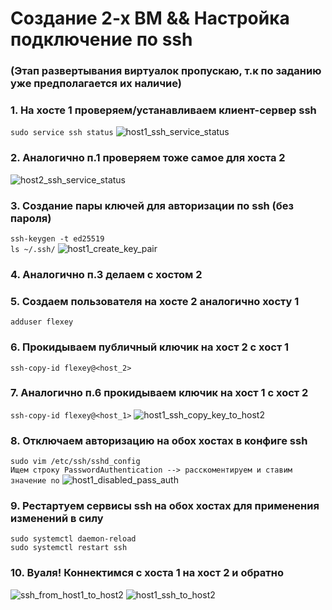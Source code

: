 # Создание 2-х ВМ && Настройка подключение по ssh

### (Этап развертывания виртуалок пропускаю, т.к по заданию уже предполагается их наличие)
### 1. На хосте 1 проверяем/устанавливаем клиент-сервер ssh
`sudo service ssh status`
![host1_ssh_service_status](https://github.com/user-attachments/assets/6eb0eefd-19ee-42d9-a36c-88fee5d09166)
### 2. Аналогично п.1 проверяем тоже самое для хоста 2
![host2_ssh_service_status](https://github.com/user-attachments/assets/8692b3b1-cf28-40d6-b281-435a023278d1)
### 3. Создание пары ключей для авторизации по ssh (без пароля)
`ssh-keygen -t ed25519`<br>
`ls ~/.ssh/`
![host1_create_key_pair](https://github.com/user-attachments/assets/ac830dd8-7208-4428-9c6c-02ca0e06dfb8)
### 4. Аналогично п.3 делаем с хостом 2
### 5. Создаем пользователя на хосте 2 аналогично хосту 1
`adduser flexey`
### 6. Прокидываем публичный ключик на хост 2 с хост 1
`ssh-copy-id flexey@<host_2>`
### 7. Аналогично п.6 прокидываем ключик на хост 1 с хост 2
`ssh-copy-id flexey@<host_1>`
![host1_ssh_copy_key_to_host2](https://github.com/user-attachments/assets/b90358c9-125e-4999-b98d-eb05bdc24a2f)
### 8. Отключаем авторизацию на обох хостах в конфиге ssh
`sudo vim /etc/ssh/sshd_config`<br>
`Ищем строку PasswordAuthentication --> расскоментируем и ставим значение no`
![host1_disabled_pass_auth](https://github.com/user-attachments/assets/64aa2b3c-c34f-4ce9-8476-cf3d77302c0e)
### 9. Рестартуем сервисы ssh на обох хостах для применения изменений в силу
`sudo systemctl daemon-reload`<br>
`sudo systemctl restart ssh`
### 10. Вуаля! Коннектимся с хоста 1 на хост 2 и обратно
![ssh_from_host1_to_host2](https://github.com/user-attachments/assets/4a75677c-162d-4d18-b087-f6f26b17ddc5)
![host1_ssh_to_host2](https://github.com/user-attachments/assets/5372c481-e138-4a7d-9c11-1a3bff9f3197)





